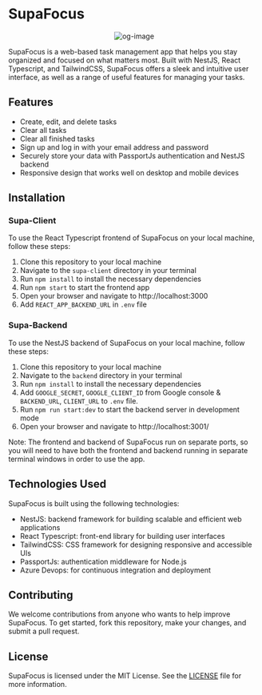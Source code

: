 # SupaFocus
<p align="center"><img src="https://i.ibb.co/dDB4y29/og-image.png" alt="og-image" border="0"></p>
SupaFocus is a web-based task management app that helps you stay organized and focused on what matters most. Built with NestJS, React Typescript, and TailwindCSS, SupaFocus offers a sleek and intuitive user interface, as well as a range of useful features for managing your tasks.


## Features

- Create, edit, and delete tasks
- Clear all tasks
- Clear all finished tasks
- Sign up and log in with your email address and password
- Securely store your data with PassportJs authentication and NestJS backend
- Responsive design that works well on desktop and mobile devices

## Installation

### Supa-Client

To use the React Typescript frontend of SupaFocus on your local machine, follow these steps:

1. Clone this repository to your local machine
2. Navigate to the `supa-client` directory in your terminal
3. Run `npm install` to install the necessary dependencies
4. Run `npm start` to start the frontend app
5. Open your browser and navigate to http://localhost:3000
6. Add `REACT_APP_BACKEND_URL` in `.env` file

### Supa-Backend

To use the NestJS backend of SupaFocus on your local machine, follow these steps:

1. Clone this repository to your local machine
2. Navigate to the `backend` directory in your terminal
3. Run `npm install` to install the necessary dependencies
4. Add `GOOGLE_SECRET`, `GOOGLE_CLIENT_ID` from Google console & `BACKEND_URL`, `CLIENT_URL` to `.env` file.
5. Run `npm run start:dev` to start the backend server in development mode
6. Open your browser and navigate to http://localhost:3001/

Note: The frontend and backend of SupaFocus run on separate ports, so you will need to have both the frontend and backend running in separate terminal windows in order to use the app.



## Technologies Used

SupaFocus is built using the following technologies:

- NestJS: backend framework for building scalable and efficient web applications
- React Typescript: front-end library for building user interfaces
- TailwindCSS: CSS framework for designing responsive and accessible UIs
- PassportJs: authentication middleware for Node.js
- Azure Devops: for continuous integration and deployment

## Contributing

We welcome contributions from anyone who wants to help improve SupaFocus. To get started, fork this repository, make your changes, and submit a pull request.

## License

SupaFocus is licensed under the MIT License. See the [LICENSE](LICENSE) file for more information.
